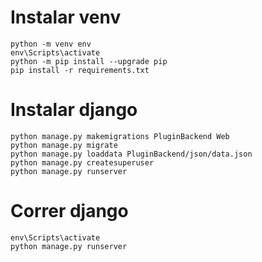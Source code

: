 # Instalar venv

    python -m venv env
    env\Scripts\activate
    python -m pip install --upgrade pip
    pip install -r requirements.txt

# Instalar django

    python manage.py makemigrations PluginBackend Web
    python manage.py migrate
    python manage.py loaddata PluginBackend/json/data.json
    python manage.py createsuperuser
    python manage.py runserver

# Correr django

    env\Scripts\activate
    python manage.py runserver